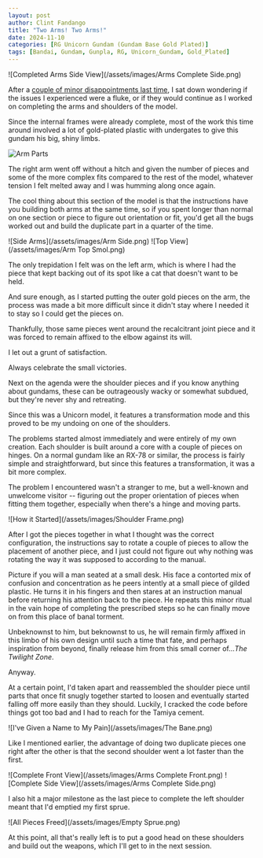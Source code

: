 ```yaml
---
layout: post
author: Clint Fandango
title: "Two Arms! Two Arms!"
date: 2024-11-10
categories: [RG Unicorn Gundam (Gundam Base Gold Plated)]
tags: [Bandai, Gundam, Gunpla, RG, Unicorn_Gundam, Gold_Plated]
---
```

![Completed Arms Side View](/assets/images/Arms Complete Side.png)

After a [couple of minor disappointments last time](https://aluminumovercast.com/rg%20unicorn%20gundam%20(gundam%20base%20gold%20plated)/2024/11/02/The-Real-Grade-Flaws-Finally-Manifest.html), I sat down wondering if the issues I experienced were a fluke, or if they would continue as I worked on completing the arms and shoulders of the model.

Since the internal frames were already complete, most of the work this time around involved a lot of gold-plated plastic with undergates to give this gundam his big, shiny limbs.

![Arm Parts](/assets/images/Arms.png)

The right arm went off without a hitch and given the number of pieces and some of the more complex fits compared to the rest of the model, whatever tension I felt melted away and I was humming along once again.

The cool thing about this section of the model is that the instructions have you building both arms at the same time, so if you spent longer than normal on one section or piece to figure out orientation or fit, you'd get all the bugs worked out and build the duplicate part in a quarter of the time.

![Side Arms](/assets/images/Arm Side.png)
![Top View](/assets/images/Arm Top Smol.png)

The only trepidation I felt was on the left arm, which is where I had the piece that kept backing out of its spot like a cat that doesn't want to be held.

And sure enough, as I started putting the outer gold pieces on the arm, the process was made a bit more difficult since it didn't stay where I needed it to stay so I could get the pieces on.

Thankfully, those same pieces went around the recalcitrant joint piece and it was forced to remain affixed to the elbow against its will.

I let out a grunt of satisfaction.

Always celebrate the small victories.

Next on the agenda were the shoulder pieces and if you know anything about gundams, these can be outrageously wacky or somewhat subdued, but they're never shy and retreating.

Since this was a Unicorn model, it features a transformation mode and this proved to be my undoing on one of the shoulders.

The problems started almost immediately and were entirely of my own creation. Each shoulder is built around a core with a couple of pieces on hinges. On a normal gundam like an RX-78 or similar, the process is fairly simple and straightforward, but since this features a transformation, it was a bit more complex.

The problem I encountered wasn't a stranger to me, but a well-known and unwelcome visitor -- figuring out the proper orientation of pieces when fitting them together, especially when there's a hinge and moving parts.

![How it Started](/assets/images/Shoulder Frame.png)

After I got the pieces together in what I thought was the correct configuration, the instructions say to rotate a couple of pieces to allow the placement of another piece, and I just could not figure out why nothing was rotating the way it was supposed to according to the manual.

Picture if you will a man seated at a small desk. His face a contorted mix of confusion and concentration as he peers intently at a small piece of gilded plastic. He turns it in his fingers and then stares at an instruction manual before returning his attention back to the piece. He repeats this minor ritual in the vain hope of completing the prescribed steps so he can finally move on from this place of banal torment.

Unbeknownst to him, but beknownst to us, he will remain firmly affixed in this limbo of his own design until such a time that fate, and perhaps inspiration from beyond, finally release him from this small corner of...*The Twilight Zone*.

Anyway.

At a certain point, I'd taken apart and reassembled the shoulder piece until parts that once fit snugly together started to loosen and eventually started falling off more easily than they should. Luckily, I cracked the code before things got too bad and I had to reach for the Tamiya cement.

![I've Given a Name to My Pain](/assets/images/The Bane.png)

Like I mentioned earlier, the advantage of doing two duplicate pieces one right after the other is that the second shoulder went a lot faster than the first.

![Complete Front View](/assets/images/Arms Complete Front.png)
![Complete Side View](/assets/images/Arms Complete Side.png)

I also hit a major milestone as the last piece to complete the left shoulder meant that I'd emptied my first sprue.

![All Pieces Freed](/assets/images/Empty Sprue.png)

At this point, all that's really left is to put a good head on these shoulders and build out the weapons, which I'll get to in the next session.
